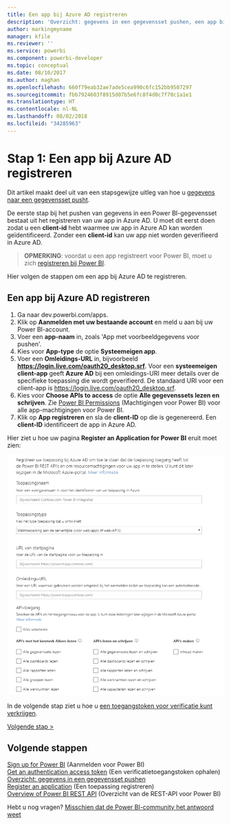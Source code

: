 ```yaml
---
title: Een app bij Azure AD registreren
description: 'Overzicht: gegevens in een gegevensset pushen, een app bij Azure AD registreren'
author: markingmyname
manager: kfile
ms.reviewer: ''
ms.service: powerbi
ms.component: powerbi-developer
ms.topic: conceptual
ms.date: 08/10/2017
ms.author: maghan
ms.openlocfilehash: 660f79eab32ae7ade5cea990c6fc152bb9507297
ms.sourcegitcommit: fbb7924603f8915d07b5e6fc8f4d0c7f70c1a1e1
ms.translationtype: HT
ms.contentlocale: nl-NL
ms.lasthandoff: 08/02/2018
ms.locfileid: "34285963"
---
```

# <a name="step-1-register-an-app-with-azure-ad"></a>Stap 1: Een app bij Azure AD registreren
Dit artikel maakt deel uit van een stapsgewijze uitleg van hoe u [gegevens naar een gegevensset pusht](walkthrough-push-data.md).

De eerste stap bij het pushen van gegevens in een Power BI-gegevensset bestaat uit het registreren van uw app in Azure AD. U moet dit eerst doen zodat u een **client-id** hebt waarmee uw app in Azure AD kan worden geïdentificeerd. Zonder een **client-id** kan uw app niet worden geverifieerd in Azure AD.

> **OPMERKING**: voordat u een app registreert voor Power BI, moet u zich [registreren bij Power BI](create-an-azure-active-directory-tenant.md).
> 
> 

Hier volgen de stappen om een app bij Azure AD te registreren.

## <a name="register-an-app-in-azure-ad"></a>Een app bij Azure AD registreren
1. Ga naar dev.powerbi.com/apps.
2. Klik op **Aanmelden met uw bestaande account** en meld u aan bij uw Power BI-account.
3. Voer een **app-naam** in, zoals 'App met voorbeeldgegevens voor pushen'.
4. Kies voor **App-type** de optie **Systeemeigen app**.
5. Voer een **Omleidings-URL** in, bijvoorbeeld **https://login.live.com/oauth20_desktop.srf**. Voor een **systeemeigen client-app** geeft **Azure AD** bij een omleidings-URI meer details over de specifieke toepassing die wordt geverifieerd. De standaard URI voor een client-app is https://login.live.com/oauth20_desktop.srf.
6. Kies voor **Choose APIs to access** de optie **Alle gegevenssets lezen en schrijven**. Zie [Power BI Permissions](power-bi-permissions.md) (Machtigingen voor Power BI) voor alle app-machtigingen voor Power BI.
7. Klik op **App registreren** en sla de **client-ID** op die is gegenereerd. Een **client-ID** identificeert de app in Azure AD.

Hier ziet u hoe uw pagina **Register an Application for Power BI** eruit moet zien:

![](media/walkthrough-push-data-register-app-with-azure-ad/powerbi-developer-sample-register-app.png)

In de volgende stap ziet u hoe u [een toegangstoken voor verificatie kunt verkrijgen](walkthrough-push-data-get-token.md).

[Volgende stap >](walkthrough-push-data-get-token.md)

## <a name="next-steps"></a>Volgende stappen
[Sign up for Power BI](create-an-azure-active-directory-tenant.md) (Aanmelden voor Power BI)  
[Get an authentication access token](walkthrough-push-data-get-token.md) (Een verificatietoegangstoken ophalen)  
[Overzicht: gegevens in een gegevensset pushen](walkthrough-push-data.md)  
[Register an application](register-app.md) (Een toepassing registreren)  
[Overview of Power BI REST API](overview-of-power-bi-rest-api.md) (Overzicht van de REST-API voor Power BI)  

Hebt u nog vragen? [Misschien dat de Power BI-community het antwoord weet](http://community.powerbi.com/)

